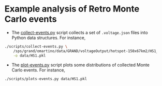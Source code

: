 # Example analysis of Retro Monte Carlo events

- The [collect-events.py](scripts/collect-events.py) script collects a set of
  `.voltage.json` files into Python data structures. For instance,

```bash
./scripts/collect-events.py \
    /sps/grand/omartino/data/GRAND/voltageOutput/hotspot-150x67km2/HS1_freespace/jsons/ \
    -o data/HS1.pkl
```

- The [plot-events.py](scripts/plot-events.py) script plots some distributions
  of collected Monte Carlo events. For instance,

```bash
./scripts/plots-events.py data/HS1.pkl
```
